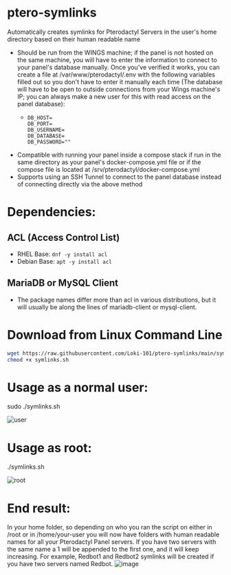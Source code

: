 # ptero-symlinks
Automatically creates symlinks for Pterodactyl Servers in the user's home directory based on their human readable name
- Should be run from the WINGS machine; if the panel is not hosted on the same machine, you will have to enter the information to connect to your panel's database manually. Once you've verified it works, you can create a file at /var/www/pterodactyl/.env with the following variables filled out so you don't have to enter it manually each time (The database will have to be open to outside connections from your Wings machine's IP; you can always make a new user for this with read access on the panel database):
  - ```
    DB_HOST=
    DB_PORT=
    DB_USERNAME=
    DB_DATABASE=
    DB_PASSWORD=""
    ```
- Compatible with running your panel inside a compose stack if run in the same directory as your panel's docker-compose.yml file or if the compose file is located at /srv/pterodactyl/docker-compose.yml
- Supports using an SSH Tunnel to connect to the panel database instead of connecting directly via the above method

# Dependencies:
## ACL (Access Control List)
- RHEL Base: `dnf -y install acl`
- Debian Base: `apt -y install acl`
## MariaDB or MySQL Client
- The package names differ more than acl in various distributions, but it will usually be along the lines of mariadb-client or mysql-client.

# Download from Linux Command Line
```bash
wget https://raw.githubusercontent.com/Loki-101/ptero-symlinks/main/symlinks.sh
chmod +x symlinks.sh
```

# Usage as a normal user:
sudo ./symlinks.sh

![user](https://github.com/Loki-101/ptero-symlinks/assets/59907407/517f0be6-4dc8-43c4-9136-fd44271c1613)

# Usage as root:
./symlinks.sh

![root](https://github.com/Loki-101/ptero-symlinks/assets/59907407/41f18113-4a9e-40bd-be95-0419cd4d9d2f)

# End result:
In your home folder, so depending on who you ran the script on either in /root or in /home/your-user you will now have folders with human readable names for all your Pterodactyl Panel servers. If you have two servers with the same name a 1 will be appended to the first one, and it will keep increasing. For example, Redbot1 and Redbot2 symlinks will be created if you have two servers named Redbot.
![image](https://github.com/Loki-101/ptero-symlinks/assets/59907407/79cbf8f7-a948-4bf2-a465-ff0882deccf2)

